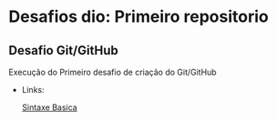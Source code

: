 # Desafios dio: Primeiro repositorio
## Desafio Git/GitHub
Execução do Primeiro desafio de criação do Git/GitHub

 - Links:
  
    [Sintaxe Basica](https://www.markdownguide.org/basic-syntax/)
